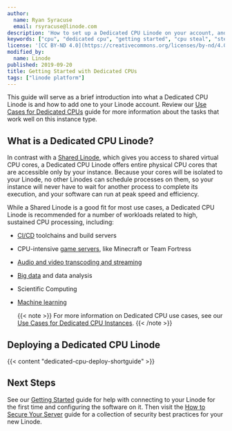 ```yaml
---
author:
  name: Ryan Syracuse
  email: rsyracuse@linode.com
description: 'How to set up a Dedicated CPU Linode on your account, and a brief overview of what purpose they serve.'
keywords: ["cpu", "dedicated cpu", "getting started", "cpu steal", "steal"]
license: '[CC BY-ND 4.0](https://creativecommons.org/licenses/by-nd/4.0)'
modified_by:
  name: Linode
published: 2019-09-20
title: Getting Started with Dedicated CPUs
tags: ["linode platform"]
---
```


This guide will serve as a brief introduction into what a Dedicated CPU Linode is and how to add one to your Linode account. Review our [Use Cases for Dedicated CPUs](/docs/platform/dedicated-cpu/dedicated-cpu-use-cases/) guide for more information about the tasks that work well on this instance type.

## What is a Dedicated CPU Linode?

In contrast with a [Shared Linode](/docs/platform/how-to-choose-a-linode-plan/#1-shared), which gives you access to shared virtual CPU cores, a Dedicated CPU Linode offers entire physical CPU cores that are accessible only by your instance. Because your cores will be isolated to your Linode, no other Linodes can schedule processes on them, so your instance will never have to wait for another process to complete its execution, and your software can run at peak speed and efficiency.

While a Shared Linode is a good fit for most use cases, a Dedicated CPU Linode is recommended for a number of workloads related to high, sustained CPU processing, including:

- [CI/CD](/docs/development/ci/introduction-ci-cd/) toolchains and build servers
- CPU-intensive [game servers](/docs/game-servers/), like Minecraft or Team Fortress
- [Audio and video transcoding and streaming](/docs/applications/media-servers/)
- [Big data](/docs/applications/big-data/) and data analysis
- Scientific Computing
- [Machine learning](/docs/applications/big-data/how-to-move-machine-learning-model-to-production/)

    {{< note >}}
For more information on Dedicated CPU use cases, see our [Use Cases for Dedicated CPU Instances](/docs/platform/dedicated-cpu/dedicated-cpu-use-cases/).
{{< /note >}}

## Deploying a Dedicated CPU Linode

{{< content "dedicated-cpu-deploy-shortguide" >}}

## Next Steps

See our [Getting Started](/docs/getting-started/) guide for help with connecting to your Linode for the first time and configuring the software on it. Then visit the [How to Secure Your Server](/docs/security/securing-your-server/) guide for a collection of security best practices for your new Linode.
